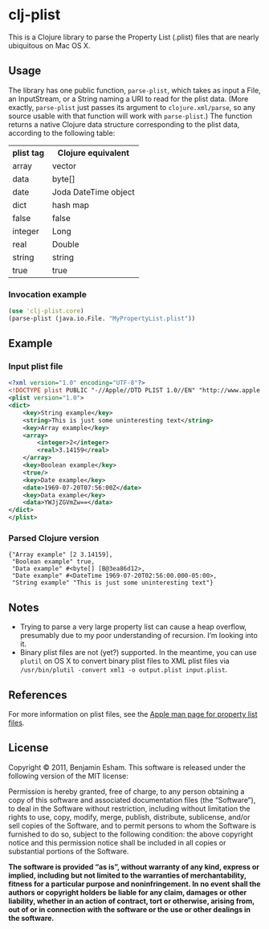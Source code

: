 # clj-plist

This is a Clojure library to parse the Property List (.plist) files that are nearly ubiquitous on Mac OS X.

## Usage

The library has one public function, `parse-plist`, which takes as input a File, an InputStream, or a String naming a URI to read for the plist data.  (More exactly, `parse-plist` just passes its argument to `clojure.xml/parse`, so any source usable with that function will work with `parse-plist`.)  The function returns a native Clojure data structure corresponding to the plist data, according to the following table:

<table>
	<tr>
		<th>plist tag</th>
		<th>Clojure equivalent</th>
	</tr>
	<tr><td>array</td><td>vector</td></tr>
	<tr><td>data</td><td>byte[]</td></tr>
	<tr><td>date</td><td>Joda DateTime object</td></tr>
	<tr><td>dict</td><td>hash map</td></tr>
	<tr><td>false</td><td>false</td></tr>
	<tr><td>integer</td><td>Long</td></tr>
	<tr><td>real</td><td>Double</td></tr>
	<tr><td>string</td><td>string</td></tr>
	<tr><td>true</td><td>true</td></tr>
</table>

### Invocation example

```clojure
(use 'clj-plist.core)
(parse-plist (java.io.File. "MyPropertyList.plist"))
```

## Example

### Input plist file

```xml
<?xml version="1.0" encoding="UTF-8"?>
<!DOCTYPE plist PUBLIC "-//Apple//DTD PLIST 1.0//EN" "http://www.apple.com/DTDs/PropertyList-1.0.dtd">
<plist version="1.0">
<dict>
	<key>String example</key>
	<string>This is just some uninteresting text</string>
	<key>Array example</key>
	<array>
		<integer>2</integer>
		<real>3.14159</real>
	</array>
	<key>Boolean example</key>
	<true/>
	<key>Date example</key>
	<date>1969-07-20T07:56:00Z</date>
	<key>Data example</key>
	<data>YWJjZGVmZw==</data>
</dict>
</plist>
```

### Parsed Clojure version

    {"Array example" [2 3.14159],
     "Boolean example" true,
     "Data example" #<byte[] [B@3ea86d12>,
     "Date example" #<DateTime 1969-07-20T02:56:00.000-05:00>,
     "String example" "This is just some uninteresting text"}

## Notes

* Trying to parse a very large property list can cause a heap overflow, presumably due to my poor understanding of recursion.  I’m looking into it.
* Binary plist files are not (yet?) supported.  In the meantime, you can use `plutil` on OS X to convert binary plist files to XML plist files via `/usr/bin/plutil -convert xml1 -o output.plist input.plist`.

## References

For more information on plist files, see the [Apple man page for property list files](http://developer.apple.com/library/mac/#documentation/Darwin/Reference/ManPages/man5/plist.5.html).

## License

Copyright © 2011, Benjamin Esham.  This software is released under the following version of the MIT license:

Permission is hereby granted, free of charge, to any person obtaining a copy of this software and associated documentation files (the “Software”), to deal in the Software without restriction, including without limitation the rights to use, copy, modify, merge, publish, distribute, sublicense, and/or sell copies of the Software, and to permit persons to whom the Software is furnished to do so, subject to the following condition: the above copyright notice and this permission notice shall be included in all copies or substantial portions of the Software.

**The software is provided “as is”, without warranty of any kind, express or implied, including but not limited to the warranties of merchantability, fitness for a particular purpose and noninfringement. In no event shall the authors or copyright holders be liable for any claim, damages or other liability, whether in an action of contract, tort or otherwise, arising from, out of or in connection with the software or the use or other dealings in the software.**
